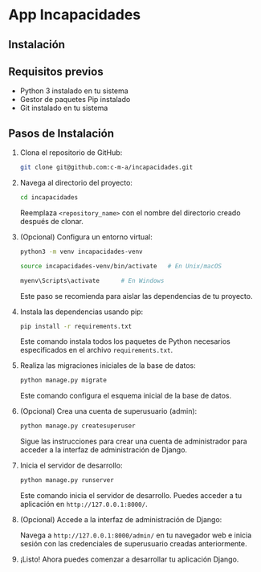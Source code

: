 # App Incapacidades

## Instalación

## Requisitos previos
- Python 3 instalado en tu sistema
- Gestor de paquetes Pip instalado
- Git instalado en tu sistema

## Pasos de Instalación

1. Clona el repositorio de GitHub:

    ```bash
    git clone git@github.com:c-m-a/incapacidades.git
    ```

2. Navega al directorio del proyecto:

    ```bash
    cd incapacidades
    ```

    Reemplaza `<repository_name>` con el nombre del directorio creado después de clonar.

3. (Opcional) Configura un entorno virtual:

    ```bash
    python3 -m venv incapacidades-venv
    ```

    ```bash
    source incapacidades-venv/bin/activate   # En Unix/macOS
    ```

    ```bash
    myenv\Scripts\activate      # En Windows
    ```

    Este paso se recomienda para aislar las dependencias de tu proyecto.

4. Instala las dependencias usando pip:

    ```bash
    pip install -r requirements.txt
    ```

    Este comando instala todos los paquetes de Python necesarios especificados en el archivo `requirements.txt`.

5. Realiza las migraciones iniciales de la base de datos:

    ```bash
    python manage.py migrate
    ```

    Este comando configura el esquema inicial de la base de datos.

6. (Opcional) Crea una cuenta de superusuario (admin):

    ```bash
    python manage.py createsuperuser
    ```

    Sigue las instrucciones para crear una cuenta de administrador para acceder a la interfaz de administración de Django.

7. Inicia el servidor de desarrollo:

    ```bash
    python manage.py runserver
    ```

    Este comando inicia el servidor de desarrollo. Puedes acceder a tu aplicación en `http://127.0.0.1:8000/`.

8. (Opcional) Accede a la interfaz de administración de Django:

    Navega a `http://127.0.0.1:8000/admin/` en tu navegador web e inicia sesión con las credenciales de superusuario creadas anteriormente.

9. ¡Listo! Ahora puedes comenzar a desarrollar tu aplicación Django.


